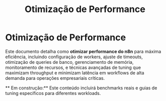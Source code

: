 ﻿---
sidebar_position: 3
title: Otimização de Performance
description: Como otimizar performance do n8n para máxima eficiência em produção
keywords: [n8n, performance, otimização, eficiência, produção, tuning]
---

#  Otimização de Performance

Este documento detalha como **otimizar performance do n8n** para máxima eficiência, incluindo configuração de workers, ajuste de timeouts, otimização de queries de banco, gerenciamento de memória, monitoramento de recursos, e técnicas avançadas de tuning que maximizam throughput e minimizam latência em workflows de alta demanda para operações empresariais críticas.

** Em construção:** Este conteúdo incluirá benchmarks reais e guias de tuning específicos para diferentes workloads.
